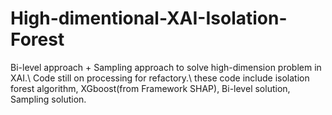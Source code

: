 # High-dimentional-XAI-Isolation-Forest
Bi-level approach + Sampling approach to solve high-dimension problem in XAI.\\
Code still on processing for refactory.\\
these code include isolation forest algorithm, XGboost(from Framework SHAP), Bi-level solution, Sampling solution.
